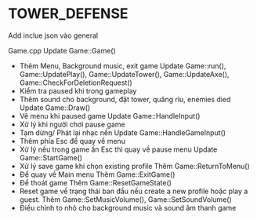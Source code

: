 # TOWER_DEFENSE
Add inclue json vào general

Game.cpp
Update Game::Game()
- Thêm Menu, Background music, exit game
Update  Game::run(), Game::UpdatePlay(), Game::UpdateTower(), Game::UpdateAxe(), Game::CheckForDeletionRequest()
- Kiểm tra paused khi trong gameplay
- Thêm sound cho background, đặt tower, quăng rìu, enemies died
Update Game::Draw()
- Vẽ menu khi paused game
Update Game::HandleInput()
-  Xử lý khi người chơi pause game
-  Tạm dừng/ Phát lại nhạc nền
Update Game::HandleGameInput()
- Thêm phía Esc để quay về menu
- Xử lý nếu trong game ấn Esc thì quay về pause menu
Update Game::StartGame()
- Xử lý save game khi chọn existing profile
Thêm Game::ReturnToMenu()
- Để quay về Main menu
Thêm Game::ExitGame()
- Để thoát game
Thêm Game::ResetGameState()
- Reset game về trạng thái ban đầu nếu create a new profile hoặc play a guest.
Thêm Game::SetMusicVolume(), Game::SetSoundVolume()
- Điều chỉnh to nhỏ cho background music và sound âm thanh game

